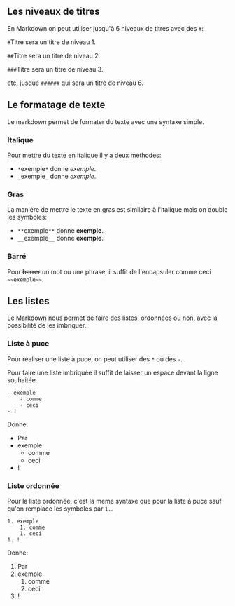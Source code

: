 ## Les niveaux de titres

En Markdown on peut utiliser jusqu'à 6 niveaux de titres avec des `#`:

`#`Titre sera un titre de niveau 1.

`##`Titre sera un titre de niveau 2.

`###`Titre sera un titre de niveau 3.

etc. jusque `######` qui sera un titre de niveau 6.

## Le formatage de texte

Le markdown permet de formater du texte avec une syntaxe simple.

### Italique

Pour mettre du texte en italique il y a deux méthodes:

- `*`exemple`*` donne *exemple*.
- `_`exemple`_` donne _exemple_.

### Gras

La manière de mettre le texte en gras est similaire à l'italique mais on double les symboles:

- `**`exemple`**` donne **exemple**.
- `__`exemple`__` donne __exemple__.

### Barré

Pour ~~barrer~~ un mot ou une phrase, il suffit de l'encapsuler comme ceci `~~exemple~~`.

## Les listes

Le Markdown nous permet de faire des listes, ordonnées ou non, avec la possibilité de les imbriquer.

### Liste à puce

Pour réaliser une liste à puce, on peut utiliser des `*` ou des `-`.

Pour faire une liste imbriquée il suffit de laisser un espace devant la ligne souhaitée.

```- Par
- exemple
    - comme
    - ceci
- !
```
Donne:

- Par
- exemple
    - comme
    - ceci
- !

### Liste ordonnée

Pour la liste ordonnée, c'est la meme syntaxe que pour la liste à puce sauf qu'on remplace les symboles par `1.`.

```1. Par
1. exemple
    1. comme
    1. ceci
1. !
```
Donne:

1. Par
1. exemple
    1. comme
    1. ceci
1. !
